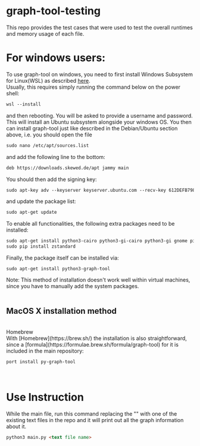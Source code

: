 # graph-tool-testing

This repo provides the test cases that were used to test the overall runtimes and memory usage of each file.

# For windows users:
  To use graph-tool on windows, you need to first install Windows Subsystem for Linux(WSL) as described [here](https://learn.microsoft.com/en-us/windows/wsl/install). <br>
  Usually, this requires simply running the command below on the power shell:
```markdown
wsl --install
```
and then rebooting. You will be asked to provide a username and password.<br>
This will install an Ubuntu subsystem alongside your windows OS. You then can install graph-tool just like described in the Debian/Ubuntu section above, i.e. you should open the file

```markdown
sudo nano /etc/apt/sources.list
```
and add the following line to the bottom:

```markdown
deb https://downloads.skewed.de/apt jammy main
```
You should then add the signing key:

```markdown
sudo apt-key adv --keyserver keyserver.ubuntu.com --recv-key 612DEFB798507F25
```
and update the package list:
```markdown
sudo apt-get update
```
To enable all functionalities, the following extra packages need to be installed:
```markdown
sudo apt-get install python3-cairo python3-gi-cairo python3-gi gnome pip
sudo pip install zstandard
```
Finally, the package itself can be installed via:
```markdwon
sudo apt-get install python3-graph-tool
```
Note: This method of installation doesn't work well within virtual machines, since you have to manually add the system packages.
<br>
<br>
<h2>MacOS X installation method</h2><br>
Homebrew<br>
With [Homebrew](https://brew.sh/) the installation is also straightforward, since a [formula](https://formulae.brew.sh/formula/graph-tool) for it is included in the main repository:<br>

```markdown
port install py-graph-tool
```
<br>

# Use Instruction<br>
While the main file, run this command replacing the "<text file name>" with one of the existing text files in the repo and it will print out all the graph information about it.
```markdown
python3 main.py <text file name>
```







